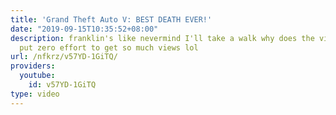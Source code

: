 ```yaml
---
title: 'Grand Theft Auto V: BEST DEATH EVER!'
date: "2019-09-15T10:35:52+08:00"
description: franklin's like nevermind I'll take a walk why does the video that i
  put zero effort to get so much views lol
url: /nfkrz/v57YD-1GiTQ/
providers:
  youtube:
    id: v57YD-1GiTQ
type: video
---
```

